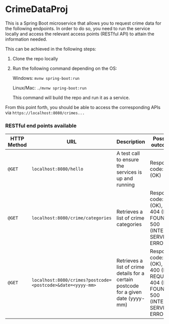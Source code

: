 # CrimeDataProj

This is a Spring Boot microservice that allows you to request crime data for the following endpoints.
In order to do so, you need to run the service locally and access the relevant access points (RESTful API) to attain the information needed.

This can be achieved in the following steps:
1. Clone the repo locally
2. Run the following command depending on the OS:

      Windows:
      ```mvnw spring-boot:run```

      Linux/Mac:
      ```./mvnw spring-boot:run```
      
      This command will build the repo and run it as a service.
     
From this point forth, you should be able to access the corresponding APIs via ```https://localhost:8080/crimes...```

### RESTful end points available
| HTTP Method  | URL | Description | Possible outcomes | Response example |
| ------------- | ------------- | ------------- | ------------- |  ------------- |
| `@GET`| `localhost:8080/hello`  | A test call to ensure the services is up and running  | Response code: 200 (OK)  | `Hello World` |
| `@GET`| `localhost:8080/crime/categories`  | Retrieves a list of crime categories  | Response code: 200 (OK),  <br> 404 (NOT FOUND), <br> 500 (INTERNAL SERVER ERROR)  | `{"Categories":["All crime","Anti-social behaviour","Bicycle theft","Burglary","Criminal damage and arson","Drugs",...` |
| `@GET`| `localhost:8080/crimes?postcode=<postcode>&date=<yyyy-mm>`  | Retrieves a list of crime details for a certain postcode for a given date (yyyy-mm)  | Response code: 200 (OK),  <br> 400 (BAD REQUEST), <br> 404 (NOT FOUND), <br> 500 (INTERNAL SERVER ERROR)  | `[{"category":"anti-social-behaviour","location_type":"Force","location":{"latitude":"52.592306","street":{"id":1270318,"name":"On or near William Street"},"longitude":"-1.976781"},"context":"","outcome_status":null,"persistent_id":"","id":72281112,"location_subtype...` |
